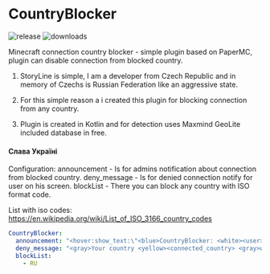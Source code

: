 # CountryBlocker
![release](https://img.shields.io/github/v/release/encryptsl/countryblocker?style=flat-square)
![downloads](https://img.shields.io/github/downloads/encryptsl/countryblocker/total?style=flat-square)

Minecraft connection country blocker - simple plugin based on PaperMC, plugin can disable connection from blocked country.

1. StoryLine is simple, I am a developer from Czech Republic and in memory of Czechs is Russian Federation like an aggressive state.

2. For this simple reason a i created this plugin for blocking connection from any country. 

3. Plugin is created in Kotlin and for detection uses Maxmind GeoLite included database in free.

#### Слава Україні


Configuration: 
announcement - Is for admins notification about connection from blocked country.
deny_message - Is for denied connection notify for user on his screen.
blockList - There you can block any country with ISO format code. 

List with iso codes: https://en.wikipedia.org/wiki/List_of_ISO_3166_country_codes

```yml
CountryBlocker:
  announcement: "<hover:show_text:\"<blue>CountryBlocker: <white><user>\n<gray>IPAddress: <gold><ip>\n<dark_green>Country: <white><country>\n<gold>Time: <white><time>\"><gray>User <user> trying connect on this server from <country>"
  deny_message: "<gray>Your country <yellow><connected_country> <gray>was blocked on this server !"
  blockList:
    - RU
```

